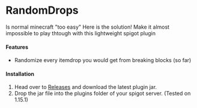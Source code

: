 # RandomDrops
Is normal minecraft "too easy"
Here is the solution! Make it almost impossible to play thtough with this lightweight spigot plugin

#### Features
- Randomize every itemdrop you would get from breaking blocks (so far)

#### Installation
1. Head over to [Releases](https://github.com/Fr3shlama/RandomDrops/releases/) and download the latest plugin jar.
1. Drop the jar file into the plugins folder of your spigot server. (Tested on 1.15.1)
